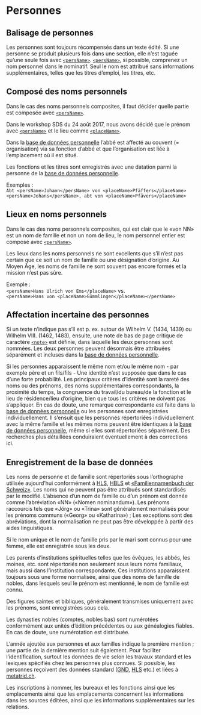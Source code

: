 # Personnes

## Balisage de personnes

Les personnes sont toujours récompensés dans un texte édité.
Si une personne se produit plusieurs fois dans une section, elle n’est taguée qu’une seule fois
avec [`<persName>`](persName.fr.md).
[`<persName>`](persName.fr.md), si possible, comprenez un nom personnel dans le nominatif.
Seul le nom est attribué sans informations supplémentaires, telles que les titres d’emploi, les
titres, etc.

## Composé des noms personnels

Dans le cas des noms personnels composites, il faut décider quelle partie est composée avec 
[`<persName>`](persName.fr.md).

Dans le workshop SDS du 24 août 2017, nous avons décidé que le prénom avec
[`<persName>`](persName.fr.md) et le lieu comme [`<placeName>`](placeName.fr.md).

Dans la [base de données personnelle](https://personae.ssrq-sds-fds.ch/)
l’abbé est affecté au couvent (= organisation) via sa fonction d’abbé et que l’organisation est
liée à l’emplacement où il est situé.

Les fonctions et les titres sont enregistrés avec une datation parmi la personne de la
[base de données personnelle](https://personae.ssrq-sds-fds.ch/).

Exemples :  
`Abt <persName>Johann</persName> von <placeName>Pfäffers</placeName>`  
`<persName>Johans</persName>, abt von <placeName>Pfävers</placeName>`

## Lieux en noms personnels

Dans le cas des noms personnels composites, qui est clair que le «von NN» est un nom de famille et
non un nom de lieu, le nom personnel entier est composé avec [`<persName>`](persName.fr.md).

Les lieux dans les noms personnels ne sont excellents que s’il n’est pas certain que ce soit un
nom de famille ou une désignation d’origine.
Au Moyen Âge, les noms de famille ne sont souvent pas encore formés et la mission n’est pas sûre.

Exemple :  
`<persName>Hans Ulrich von Ems</placeName>` vs.  
`<persName>Hans von <placeName>Gümmlingen</placeName></persName>`

## Affectation incertaine des personnes

Si un texte n’indique pas s’il est p. ex. autour de Wilhelm V. (1434, 1439) ou Wilhelm VIII.
(1462, 1483), ensuite, une note de bas de page critique de caractère [`<note>`](note.fr.md) est
définie, dans laquelle les deux personnes sont nommées.
Les deux personnes peuvent désormais être attribuées séparément et incluses dans la 
[base de données personnelle](https://personae.ssrq-sds-fds.ch/).

Si les personnes apparaissent le même nom et/ou le même nom - par exemple père et un fils/fils -
Une identité n’est supposée que dans le cas d’une forte probabilité.
Les principaux critères d’identité sont la rareté des noms ou des prénoms, des noms supplémentaires
correspondants, la proximité du temps, la congruence du travail/du bureau/de la fonction et le lieu
de résidence/lieu d’origine, bien que tous les critères ne doivent pas s’appliquer.
En cas de doute, une remarque correspondante est faite dans la
[base de données personnelle](https://personae.ssrq-sds-fds.ch/)
ou les personnes sont enregistrées individuellement.
Il s’ensuit que les personnes répertoriées individuellement avec la même famille et les mêmes noms
peuvent être identiques à la [base de données personnelle](https://personae.ssrq-sds-fds.ch/),
même si elles sont répertoriées séparément.
Des recherches plus détaillées conduiraient éventuellement à des corrections ici.

## Enregistrement de la base de données																		

Les noms de personne et de famille sont répertoriés sous l’orthographe utilisée aujourd’hui 
conformément à [HLS](https://hls-dhs-dss.ch/de/),
[HBLS](https://www.digibern.ch/katalog/historisch-biographisches-lexikon-der-schweiz)
et [«Familiennamenbuch der Schweiz»](https://hls-dhs-dss.ch/famn/?pagename=famn2).
Les noms qui ne peuvent pas être attribués sont standardisés par le modifié.
L’absence d’un nom de famille ou d’un prénom est donnée comme l’abréviation «NN»
(«Nomen nominandum»).
Les prénoms raccourcis tels que «Jörg» ou «Trina» sont généralement normalisés pour les prénoms
communs («Georg» ou «Katharina») ;
Les exceptions sont des abréviations, dont la normalisation ne peut pas être développée à partir
des aides linguistiques.

Si le nom unique et le nom de famille pris par le mari sont connus pour une femme, elle est
enregistrée sous les deux.

Les parents d’institutions spirituelles telles que les évêques, les abbés, les moines, etc. sont
répertoriés non seulement sous leurs noms familiaux, mais aussi dans l’institution correspondante.
Ces institutions apparaissent toujours sous une forme normalisée, ainsi que des noms de famille de
nobles, dans lesquels seul le prénom est mentionné, le nom de famille est connu.

Des figures saintes et bibliques, généralement transmises uniquement avec les prénoms, sont
enregistrées sous cela.

Les dynasties nobles (comptes, nobles bas) sont numérotées conformément aux unités d’édition
précédentes ou aux généalogies fiables. En cas de doute, une numérotation est distribuée.

L’année ajoutée aux personnes et aux familles indique la première mention ; une partie de la
dernière mention suit également.
Pour faciliter l’identification, surtout les données de vie selon les travaux standard et les
lexiques spécifiés chez les personnes plus connues.
Si possible, les personnes reçoivent des données standard ([GND](https://lobid.org/gnd), 
[HLS](https://hls-dhs-dss.ch/de/) etc.) et liées à [metatrid.ch](https://metagrid.ch/).

Les inscriptions à nommer, les bureaux et les fonctions ainsi que les emplacements ainsi que les
emplacements concernent les informations dans les sources éditées, ainsi que les informations
supplémentaires sur les relations.
